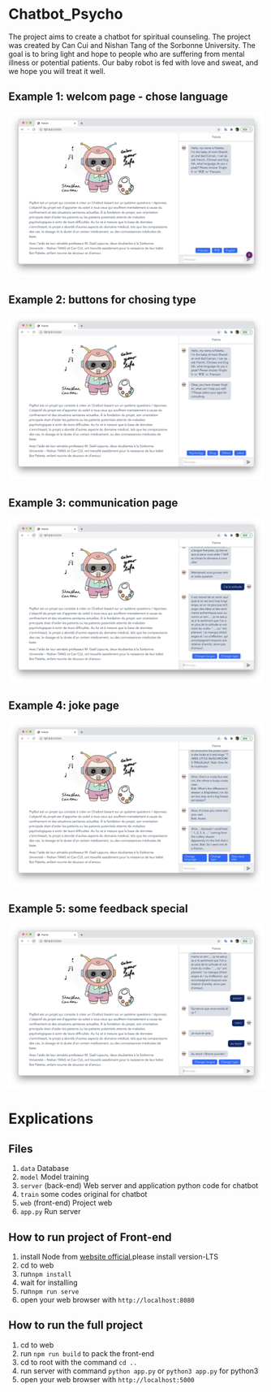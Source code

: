 # Chatbot_Psycho

The project aims to create a chatbot for spiritual counseling. The project was created by Can Cui and Nishan Tang of the Sorbonne University. The goal is to bring light and hope to people who are suffering from mental illness or potential patients. Our baby robot is fed with love and sweat, and we hope you will treat it well.

## Example 1: welcom page - chose language
![Image text](img-folder/welcome_page.png)

## Example 2: buttons for chosing type
![Image text](img-folder/chose_type.png)

## Example 3: communication page
![Image text](img-folder/communication_page.png)

## Example 4: joke page
![Image text](img-folder/joke_page.png)

## Example 5: some feedback special
![Image text](img-folder/feedback_special.png)

# Explications

## Files

1. `data` Database
2. `model` Model training
3. `server` (back-end) Web server and application python code for chatbot
4. `train` some codes original for chatbot
5. `web` (front-end) Project web
6. `app.py` Run server


## How to run project of Front-end

1. install Node from [website official](https://nodejs.org/en/),please install version-LTS
2. cd to web
3. run`npm install`
4. wait for installing
5. run`npm run serve`
6. open your web browser with `http://localhost:8080`

## How to run the full project

1. cd to web
2. run `npm run build` to pack the front-end
3. cd to root with the command `cd ..` 
4. run server with command `python app.py` or `python3 app.py` for python3
5. open your web browser with `http://localhost:5000`
